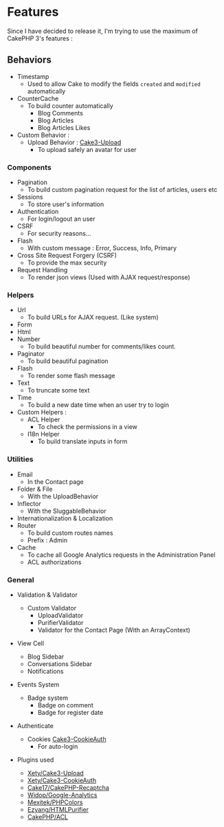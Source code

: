 # Features
Since I have decided to release it, I'm trying to use the maximum of CakePHP 3's features :

## Behaviors
* Timestamp
    * Used to allow Cake to modify the fields `created` and `modified` automatically
* CounterCache
    * To build counter automatically
        * Blog Comments
        * Blog Articles
        * Blog Articles Likes
* Custom Behavior :
    * Upload Behavior : [Cake3-Upload](https://github.com/Xety/Cake3-Upload)
        * To upload safely an avatar for user

### Components
* Pagination
    * To build custom pagination request for the list of articles, users etc
* Sessions
    * To store user's information
* Authentication
    * For login/logout an user
* CSRF
    * For security reasons...
* Flash
    * With custom message : Error, Success, Info, Primary
* Cross Site Request Forgery (CSRF)
    * To provide the max security
* Request Handling
    * To render json views (Used with AJAX request/response)

### Helpers
* Url
    * To build URLs for AJAX request. (Like system)
* Form
* Html
* Number
    * To build beautiful number for comments/likes count.
* Paginator
    * To build beautiful pagination
* Flash
    * To render some flash message
* Text
    * To truncate some text
* Time
    * To build a new date time when an user try to login
* Custom Helpers :
    * ACL Helper
        * To check the permissions in a view
    * I18n Helper
        * To build translate inputs in form

### Utilities
* Email
    * In the Contact page
* Folder & File
    * With the UploadBehavior
* Inflector
    * With the SluggableBehavior
* Internationalization & Localization
* Router
    * To build custom routes names
    * Prefix : Admin
* Cache
    * To cache all Google Analytics requests in the Administration Panel
    * ACL authorizations

### General
* Validation & Validator
    * Custom Validator
        * UploadValidator
        * PurifierValidator
        * Validator for the Contact Page (With an ArrayContext)
* View Cell
    * Blog Sidebar
    * Conversations Sidebar
    * Notifications
* Events System
    * Badge system
        * Badge on comment
        * Badge for register date
* Authenticate
    * Cookies [Cake3-CookieAuth](https://github.com/Xety/Cake3-CookieAuth)
        * For auto-login

* Plugins used
    * [Xety/Cake3-Upload](https://github.com/Xety/Cake3-Upload)
    * [Xety/Cake3-CookieAuth](https://github.com/Xety/Cake3-CookieAuth)
    * [Cake17/CakePHP-Recaptcha](https://github.com/Cake17/CakePHP-Recaptcha)
    * [Widop/Google-Analytics](https://github.com/Widop/Google-Analytics)
    * [Mexitek/PHPColors](https://github.com/Mexitek/PHPColors)
    * [Ezyang/HTMLPurifier](https://github.com/Ezyang/HTMLPurifier)
    * [CakePHP/ACL](https://github.com/CakePHP/ACL)
